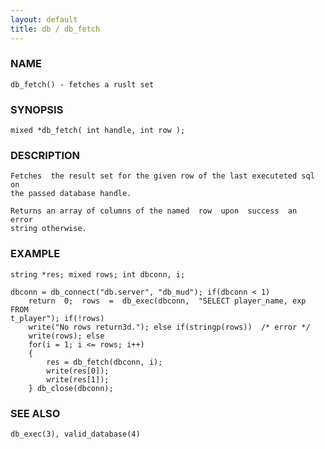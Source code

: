 ```yaml
---
layout: default
title: db / db_fetch
---
```


### NAME

    db_fetch() - fetches a ruslt set

### SYNOPSIS

    mixed *db_fetch( int handle, int row );

### DESCRIPTION

    Fetches  the result set for the given row of the last executeted sql on
    the passed database handle.

    Returns an array of columns of the named  row  upon  success  an  error
    string otherwise.

### EXAMPLE

    string *res; mixed rows; int dbconn, i;

    dbconn = db_connect("db.server", "db_mud"); if(dbconn < 1)
        return  0;  rows  =  db_exec(dbconn,  "SELECT player_name, exp FROM
    t_player"); if(!rows)
        write("No rows return3d."); else if(stringp(rows))  /* error */
        write(rows); else
        for(i = 1; i <= rows; i++)
        {
            res = db_fetch(dbconn, i);
            write(res[0]);
            write(res[1]);
        } db_close(dbconn);

### SEE ALSO

    db_exec(3), valid_database(4)

